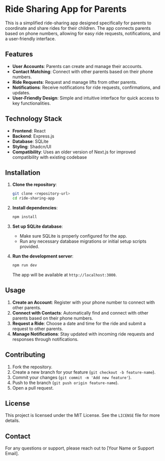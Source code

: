 # Ride Sharing App for Parents

This is a simplified ride-sharing app designed specifically for parents to coordinate and share rides for their children. The app connects parents based on phone numbers, allowing for easy ride requests, notifications, and a user-friendly interface.

## Features

- **User Accounts**: Parents can create and manage their accounts.
- **Contact Matching**: Connect with other parents based on their phone numbers.
- **Ride Requests**: Request and manage lifts from other parents.
- **Notifications**: Receive notifications for ride requests, confirmations, and updates.
- **User-Friendly Design**: Simple and intuitive interface for quick access to key functionalities.

## Technology Stack

- **Frontend**: React
- **Backend**: Express.js
- **Database**: SQLite
- **Styling**: Shadcn/UI
- **Compatibility**: Uses an older version of Next.js for improved compatibility with existing codebase

## Installation

1. **Clone the repository**:

   ```bash
   git clone <repository-url>
   cd ride-sharing-app
   ```

2. **Install dependencies**:

   ```bash
   npm install
   ```

3. **Set up SQLite database**:

   - Make sure SQLite is properly configured for the app.
   - Run any necessary database migrations or initial setup scripts provided.

4. **Run the development server**:

   ```bash
   npm run dev
   ```

   The app will be available at `http://localhost:3000`.

## Usage

1. **Create an Account**: Register with your phone number to connect with other parents.
2. **Connect with Contacts**: Automatically find and connect with other parents based on their phone numbers.
3. **Request a Ride**: Choose a date and time for the ride and submit a request to other parents.
4. **Manage Notifications**: Stay updated with incoming ride requests and responses through notifications.

## Contributing

1. Fork the repository.
2. Create a new branch for your feature (`git checkout -b feature-name`).
3. Commit your changes (`git commit -m 'Add new feature'`).
4. Push to the branch (`git push origin feature-name`).
5. Open a pull request.

## License

This project is licensed under the MIT License. See the `LICENSE` file for more details.

## Contact

For any questions or support, please reach out to [Your Name or Support Email].
